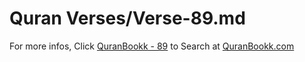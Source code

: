 # Quran Verses/Verse-89.md 

For more infos, Click [QuranBookk - 89](https://www.quranbookk.com/quran/search?q=89) to Search at [QuranBookk.com](http://quranbookk.com/)